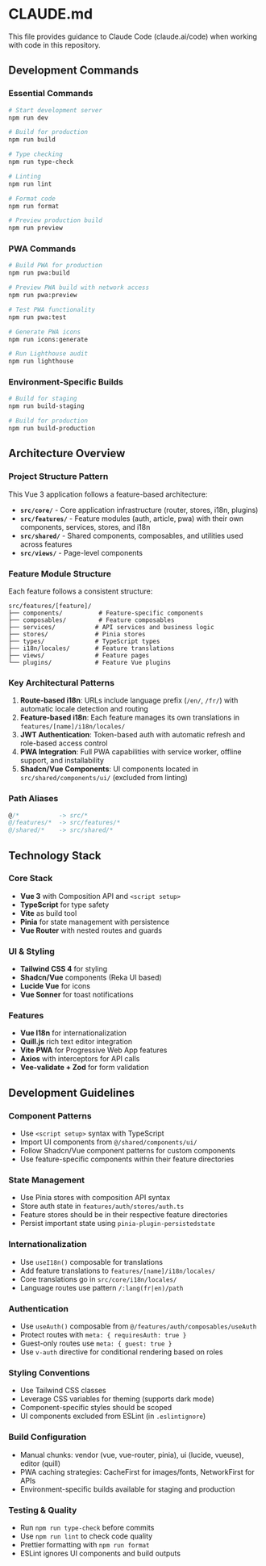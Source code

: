 # CLAUDE.md

This file provides guidance to Claude Code (claude.ai/code) when working with code in this repository.

## Development Commands

### Essential Commands
```bash
# Start development server
npm run dev

# Build for production
npm run build

# Type checking
npm run type-check

# Linting
npm run lint

# Format code
npm run format

# Preview production build
npm run preview
```

### PWA Commands
```bash
# Build PWA for production
npm run pwa:build

# Preview PWA build with network access
npm run pwa:preview

# Test PWA functionality
npm run pwa:test

# Generate PWA icons
npm run icons:generate

# Run Lighthouse audit
npm run lighthouse
```

### Environment-Specific Builds
```bash
# Build for staging
npm run build-staging

# Build for production
npm run build-production
```

## Architecture Overview

### Project Structure Pattern
This Vue 3 application follows a feature-based architecture:

- **`src/core/`** - Core application infrastructure (router, stores, i18n, plugins)
- **`src/features/`** - Feature modules (auth, article, pwa) with their own components, services, stores, and i18n
- **`src/shared/`** - Shared components, composables, and utilities used across features
- **`src/views/`** - Page-level components

### Feature Module Structure
Each feature follows a consistent structure:
```
src/features/[feature]/
├── components/          # Feature-specific components
├── composables/         # Feature composables
├── services/           # API services and business logic
├── stores/             # Pinia stores
├── types/              # TypeScript types
├── i18n/locales/       # Feature translations
├── views/              # Feature pages
└── plugins/            # Feature Vue plugins
```

### Key Architectural Patterns

1. **Route-based i18n**: URLs include language prefix (`/en/`, `/fr/`) with automatic locale detection and routing
2. **Feature-based i18n**: Each feature manages its own translations in `features/[name]/i18n/locales/`
3. **JWT Authentication**: Token-based auth with automatic refresh and role-based access control
4. **PWA Integration**: Full PWA capabilities with service worker, offline support, and installability
5. **Shadcn/Vue Components**: UI components located in `src/shared/components/ui/` (excluded from linting)

### Path Aliases
```typescript
@/*           -> src/*
@/features/*  -> src/features/*
@/shared/*    -> src/shared/*
```

## Technology Stack

### Core Stack
- **Vue 3** with Composition API and `<script setup>`
- **TypeScript** for type safety
- **Vite** as build tool
- **Pinia** for state management with persistence
- **Vue Router** with nested routes and guards

### UI & Styling
- **Tailwind CSS 4** for styling
- **Shadcn/Vue** components (Reka UI based)
- **Lucide Vue** for icons
- **Vue Sonner** for toast notifications

### Features
- **Vue I18n** for internationalization
- **Quill.js** rich text editor integration
- **Vite PWA** for Progressive Web App features
- **Axios** with interceptors for API calls
- **Vee-validate + Zod** for form validation

## Development Guidelines

### Component Patterns
- Use `<script setup>` syntax with TypeScript
- Import UI components from `@/shared/components/ui/`
- Follow Shadcn/Vue component patterns for custom components
- Use feature-specific components within their feature directories

### State Management
- Use Pinia stores with composition API syntax
- Store auth state in `features/auth/stores/auth.ts`
- Feature stores should be in their respective feature directories
- Persist important state using `pinia-plugin-persistedstate`

### Internationalization
- Use `useI18n()` composable for translations
- Add feature translations to `features/[name]/i18n/locales/`
- Core translations go in `src/core/i18n/locales/`
- Language routes use pattern `/:lang(fr|en)/path`

### Authentication
- Use `useAuth()` composable from `@/features/auth/composables/useAuth`
- Protect routes with `meta: { requiresAuth: true }`
- Guest-only routes use `meta: { guest: true }`
- Use `v-auth` directive for conditional rendering based on roles

### Styling Conventions
- Use Tailwind CSS classes
- Leverage CSS variables for theming (supports dark mode)
- Component-specific styles should be scoped
- UI components excluded from ESLint (in `.eslintignore`)

### Build Configuration
- Manual chunks: vendor (vue, vue-router, pinia), ui (lucide, vueuse), editor (quill)
- PWA caching strategies: CacheFirst for images/fonts, NetworkFirst for APIs
- Environment-specific builds available for staging and production

### Testing & Quality
- Run `npm run type-check` before commits
- Use `npm run lint` to check code quality
- Prettier formatting with `npm run format`
- ESLint ignores UI components and build outputs